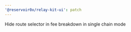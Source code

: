```yaml
---
'@reservoir0x/relay-kit-ui': patch
---
```


Hide route selector in fee breakdown in single chain mode
